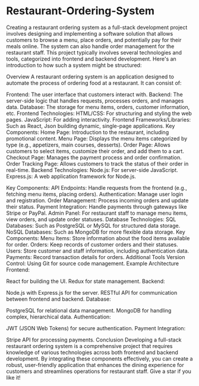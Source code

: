 # Restaurant-Ordering-System

Creating a restaurant ordering system as a full-stack development project involves designing and implementing a software solution that allows customers to browse a menu, place orders, and potentially pay for their meals online. The system can also handle order management for the restaurant staff. This project typically involves several technologies and tools, categorized into frontend and backend development. Here's an introduction to how such a system might be structured:

Overview
A restaurant ordering system is an application designed to automate the process of ordering food at a restaurant. It can consist of:

Frontend: The user interface that customers interact with.
Backend: The server-side logic that handles requests, processes orders, and manages data.
Database: The storage for menu items, orders, customer information, etc.
Frontend
Technologies:
HTML/CSS: For structuring and styling the web pages.
JavaScript: For adding interactivity.
Frontend Frameworks/Libraries: Such as React, Json building dynamic, single-page applications.
Key Components:
Home Page: Introduction to the restaurant, including promotional content.
Menu Page: Displays the menu items categorized by type (e.g., appetizers, main courses, desserts).
Order Page: Allows customers to select items, customize their order, and add them to a cart.
Checkout Page: Manages the payment process and order confirmation.
Order Tracking Page: Allows customers to track the status of their order in real-time.
Backend
Technologies:
Node.js: For server-side JavaScript.
Express.js: A web application framework for Node.js.

Key Components:
API Endpoints: Handle requests from the frontend (e.g., fetching menu items, placing orders).
Authentication: Manage user login and registration.
Order Management: Process incoming orders and update their status.
Payment Integration: Handle payments through gateways like Stripe or PayPal.
Admin Panel: For restaurant staff to manage menu items, view orders, and update order statuses.
Database
Technologies:
SQL Databases: Such as PostgreSQL or MySQL for structured data storage.
NoSQL Databases: Such as MongoDB for more flexible data storage.
Key Components:
Menu Items: Store information about the food items available for order.
Orders: Keep records of customer orders and their statuses.
Users: Store customer and staff information, including authentication data.
Payments: Record transaction details for orders.
Additional Tools
Version Control: Using Git for source code management.
Example Architecture
Frontend:

React for building the UI.
Redux for state management.
Backend:

Node.js with Express.js for the server.
RESTful API for communication between frontend and backend.
Database:

PostgreSQL for relational data management.
MongoDB for handling complex, hierarchical data.
Authentication:

JWT (JSON Web Tokens) for secure authentication.
Payment Integration:

Stripe API for processing payments.
Conclusion
Developing a full-stack restaurant ordering system is a comprehensive project that requires knowledge of various technologies across both frontend and backend development. By integrating these components effectively, you can create a robust, user-friendly application that enhances the dining experience for customers and streamlines operations for restaurant staff.
Give a star if you like it!

